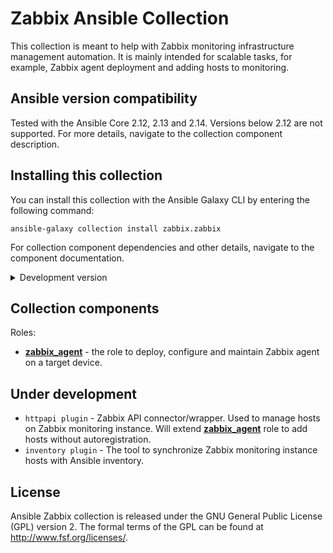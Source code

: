 # Zabbix Ansible Collection

This collection is meant to help with Zabbix monitoring infrastructure management automation.
It is mainly intended for scalable tasks, for example, Zabbix agent deployment and adding hosts to monitoring.


## Ansible version compatibility

Tested with the Ansible Core 2.12, 2.13 and 2.14. Versions below 2.12 are not supported. For more details, navigate to the collection component description.


## Installing this collection

You can install this collection with the Ansible Galaxy CLI by entering the following command:

    ansible-galaxy collection install zabbix.zabbix

For collection component dependencies and other details, navigate to the component documentation.

<details>
  <summary>Development version</summary>
  Latest development version. Do not use it in production environment.

    ansible-galaxy collection install git+https://github.com/zabbix/ansible-collection.git

</details>


## Collection components

Roles:
  - [**zabbix_agent**](https://github.com/zabbix/ansible-collection/blob/main/roles/zabbix_agent/README.md) - the role to deploy, configure and maintain Zabbix agent on a target device.

## Under development

  - `httpapi plugin` - Zabbix API connector/wrapper. Used to manage hosts on Zabbix monitoring instance. Will extend [**zabbix_agent**](https://github.com/zabbix/ansible-collection/blob/main/roles/zabbix_agent/README.md) role to add hosts without autoregistration.
  - `inventory plugin` - The tool to synchronize Zabbix monitoring instance hosts with Ansible inventory.


## License

Ansible Zabbix collection is released under the GNU General Public License (GPL) version 2. The formal terms of the GPL can be found at http://www.fsf.org/licenses/.